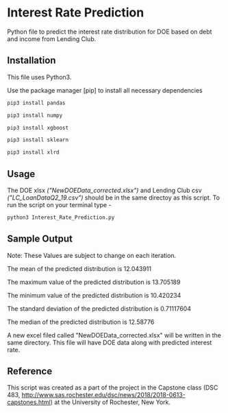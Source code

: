 # Interest Rate Prediction

Python file to predict the interest rate distribution for DOE based on debt and income from Lending Club.

## Installation
This file uses Python3.

Use the package manager [pip] to install all necessary dependencies 

```bash
pip3 install pandas
```
```bash
pip3 install numpy
```
```bash
pip3 install xgboost
```
```bash
pip3 install sklearn
```
```bash
pip3 install xlrd
```

## Usage

The DOE xlsx *("NewDOEData_corrected.xlsx")* and Lending Club csv *("LC_LoanDataQ2_19.csv")* should be in the same directoy as this script.
To run the script on your terminal type -

```bash
python3 Interest_Rate_Prediction.py 
```

## Sample Output 

Note: These Values are subject to change on each iteration.


The mean of the predicted distribution is 12.043911

The maximum value of the predicted distribution is 13.705189

The minimum value of the predicted distribution is 10.420234

The standard deviation of the predicted distribution is 0.71117604

The median of the predicted distribution is 12.58776

A new excel filed called "NewDOEData_corrected.xlsx" will be written in the same directory. This file will have DOE data along with predicted interest rate.


## Reference
This script was  created as a part of the project in the Capstone class (DSC 483, http://www.sas.rochester.edu/dsc/news/2018/2018-0613-capstones.html) at the University of Rochester, New York.
